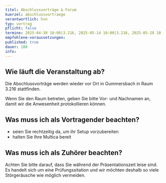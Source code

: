 ```yaml
---
titel: Abschlussvorträge & Forum
kuerzel: abschlussvortraege
verantwortlich: hvn
typ: vortrag
pflicht: false
termine: 2025-04-30 10:00|3.216, 2025-05-14 10:00|3.216, 2025-05-28 10:00|3.216, 2025-06-11 10:00|3.216, 2025-06-25 10:00|3.216, 2025-07-09 10:00|3.216
empfohlene-voraussetzungen: 
published: true
dauer: 180
info:
---
```

## Wie läuft die Veranstaltung ab?

Die Abschlussvorträge werden wieder vor Ort in Gummersbach in Raum 3.216 stattfinden.

Wenn Sie den Raum betreten, geben Sie bitte Vor- und Nachnamen an, damit wir die Anwesenheit protokollieren können.

## Was muss ich als Vortragender beachten?

* seien Sie rechtzeitig da, um ihr Setup vorzubereiten
* halten Sie Ihre Multica bereit

## Was muss ich als Zuhörer beachten?

Achten Sie bitte darauf, dass Sie während der Präsentationszeit leise sind. Es handelt sich um eine Prüfungssitation und wir möchten deshalb so viele Störgeräusche wie möglich vermeiden.
